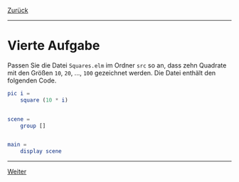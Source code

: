 [Zurück](ColoredSquares.md)

---

# Vierte Aufgabe

Passen Sie die Datei `Squares.elm` im Ordner `src` so an, dass zehn Quadrate mit den Größen `10`, `20`, ..., `100` gezeichnet werden.
Die Datei enthält den folgenden Code.

```elm
pic i =
    square (10 * i)


scene =
    group []


main =
    display scene
```

---

[Weiter](Conditionals.md)
